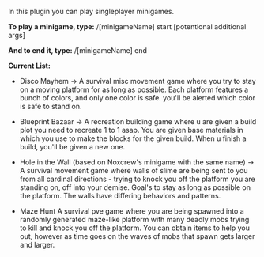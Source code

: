 In this plugin you can play singleplayer minigames.

**To play a minigame, type:**
/[minigameName] start [potentional additional args]

**And to end it, type:**
/[minigameName] end


**Current List:**

- Disco Mayhem ->
  	A survival misc movement game where you try to stay on a moving platform for as long as possible. Each platform features a bunch of colors, and only one color is safe. you'll be alerted which color is safe to stand on.

- Blueprint Bazaar ->
  	A recreation building game where u are given a build plot you need to recreate 1 to 1 asap. You are given base materials in which you use to make the blocks for the given build. When u finish a build, you'll be given a new one.

- Hole in the Wall (based on Noxcrew's minigame with the same name) ->
	A survival movement game where walls of slime are being sent to you from all cardinal directions - trying to knock you off the platform you are standing on, off into your demise. Goal's to stay as long as possible on the platform. The walls have differing behaviors and patterns.

- Maze Hunt
	A survival pve game where you are being spawned into a randomly generated maze-like platform with many deadly mobs trying to kill and knock you off the platform. You can obtain items to help you out, however as time goes on the waves of mobs that spawn gets larger and larger.
